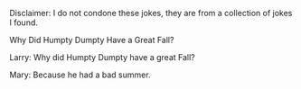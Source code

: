 Disclaimer: I do not condone these jokes, they are from a collection of jokes I found.

Why Did Humpty Dumpty Have a Great Fall?

Larry: Why did Humpty Dumpty have a great Fall?

Mary: Because he had a bad summer.

